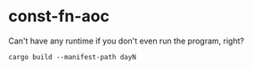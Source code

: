 # const-fn-aoc
Can't have any runtime if you don't even run the program, right?

```
cargo build --manifest-path dayN
```
